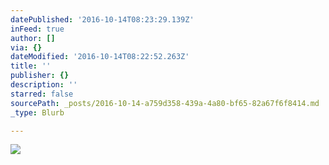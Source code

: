 ```yaml
---
datePublished: '2016-10-14T08:23:29.139Z'
inFeed: true
author: []
via: {}
dateModified: '2016-10-14T08:22:52.263Z'
title: ''
publisher: {}
description: ''
starred: false
sourcePath: _posts/2016-10-14-a759d358-439a-4a80-bf65-82a67f6f8414.md
_type: Blurb

---
```

![](https://the-grid-user-content.s3-us-west-2.amazonaws.com/70a580b6-443c-4384-8278-6a8ef34c7611.jpg)